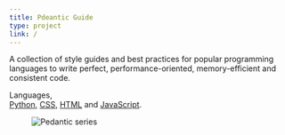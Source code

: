 ```yaml
---
title: Pdeantic Guide
type: project
link: /
---
```


A collection of style guides and best practices for popular programming languages
to write perfect, performance-oriented, memory-efficient and consistent code.

<p>Languages,<br><a href="http://pedantic-python.readme.io/">Python</a>, <a href="http://pedantic-css.readme.io/">CSS</a>, <a href="http://pedantic-html.readme.io/">HTML</a> and <a href="http://pedantic-js.readme.io/">JavaScript</a>.</p>

<figure>
    <img src="http://res.cloudinary.com/dw9fem4ki/image/upload/v1418549469/pedantic_asnj0p.png" alt="Pedantic series" style="margin-bottom: -1.5em;">
</figure>
